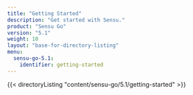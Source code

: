 ```yaml
---
title: "Getting Started"
description: "Get started with Sensu."
product: "Sensu Go"
version: "5.1"
weight: 10
layout: "base-for-directory-listing"
menu:
  sensu-go-5.1:
    identifier: getting-started
---
```


{{< directoryListing "content/sensu-go/5.1/getting-started" >}}
